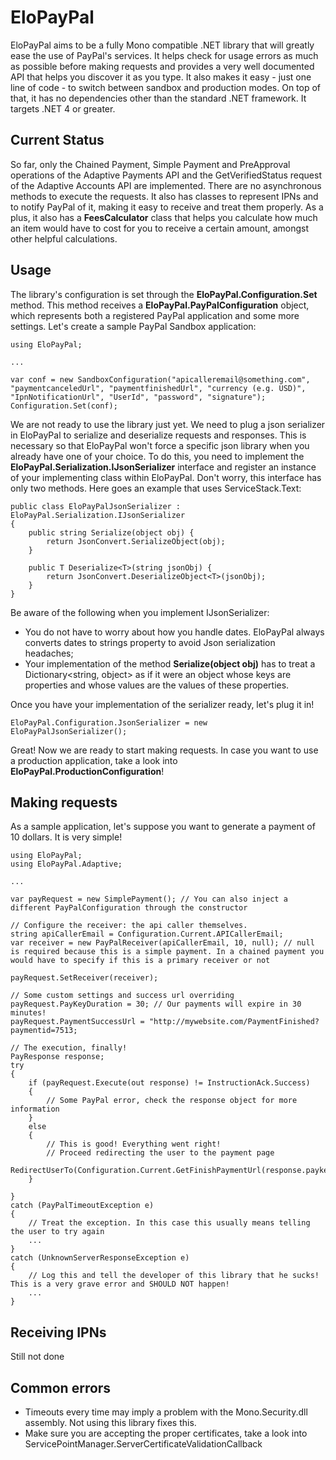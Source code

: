 EloPayPal
==========

EloPayPal aims to be a fully Mono compatible .NET library that will greatly ease the use of PayPal's services. It helps check for usage errors as much as possible before making requests and provides a very well documented API that helps you discover it as you type. It also makes it easy - just one line of code - to switch between sandbox and production modes. On top of that, it has no dependencies other than the standard .NET framework. It targets .NET 4 or greater.

Current Status
-----
So far, only the Chained Payment, Simple Payment and PreApproval operations of the Adaptive Payments API and the GetVerifiedStatus request of the Adaptive Accounts API are implemented. There are no asynchronous methods to execute the requests. It also has classes to represent IPNs and to notify PayPal of it, making it easy to receive and treat them properly.
As a plus, it also has a **FeesCalculator** class that helps you calculate how much an item would have to cost for you to receive a certain amount, amongst other helpful calculations.

Usage
-----
The library's configuration is set through the **EloPayPal.Configuration.Set** method. This method receives a **EloPayPal.PayPalConfiguration** object, which represents both a registered PayPal application and some more settings. Let's create a sample PayPal Sandbox application:


```
using EloPayPal;

...

var conf = new SandboxConfiguration("apicalleremail@something.com", "paymentcanceledUrl", "paymentfinishedUrl", "currency (e.g. USD)", "IpnNotificationUrl", "UserId", "password", "signature");
Configuration.Set(conf);
```

We are not ready to use the library just yet. We need to plug a json serializer in EloPayPal to serialize and deserialize requests and responses. This is necessary so that EloPayPal won't force a specific json library when you already have one of your choice.
To do this, you need to implement the **EloPayPal.Serialization.IJsonSerializer** interface and register an instance of your implementing class within EloPayPal. Don't worry, this interface has only two methods. Here goes an example that uses ServiceStack.Text:

```
public class EloPayPalJsonSerializer : EloPayPal.Serialization.IJsonSerializer
{
	public string Serialize(object obj) {
		return JsonConvert.SerializeObject(obj);
	}
	
	public T Deserialize<T>(string jsonObj) {
		return JsonConvert.DeserializeObject<T>(jsonObj);
	}
}
```
Be aware of the following when you implement IJsonSerializer:
- You do not have to worry about how you handle dates. EloPayPal always converts dates to strings property to avoid Json serialization headaches;
- Your implementation of the method **Serialize(object obj)** has to treat a Dictionary<string, object> as if it were an object whose keys are properties and whose values are the values of these properties.

Once you have your implementation of the serializer ready, let's plug it in!

```
EloPayPal.Configuration.JsonSerializer = new EloPayPalJsonSerializer();
```

Great! Now we are ready to start making requests. In case you want to use a production application, take a look into **EloPayPal.ProductionConfiguration**!

Making requests
----
As a sample application, let's suppose you want to generate a payment of 10 dollars. It is very simple!

```
using EloPayPal;
using EloPayPal.Adaptive;

...

var payRequest = new SimplePayment(); // You can also inject a different PayPalConfiguration through the constructor

// Configure the receiver: the api caller themselves.
string apiCallerEmail = Configuration.Current.APICallerEmail;
var receiver = new PayPalReceiver(apiCallerEmail, 10, null); // null is required because this is a simple payment. In a chained payment you would have to specify if this is a primary receiver or not

payRequest.SetReceiver(receiver);

// Some custom settings and success url overriding
payRequest.PayKeyDuration = 30; // Our payments will expire in 30 minutes!
payRequest.PaymentSuccessUrl = "http://mywebsite.com/PaymentFinished?paymentid=7513;

// The execution, finally!
PayResponse response;
try
{
	if (payRequest.Execute(out response) != InstructionAck.Success)
	{
		// Some PayPal error, check the response object for more information
	}
	else
	{
		// This is good! Everything went right!
		// Proceed redirecting the user to the payment page
		RedirectUserTo(Configuration.Current.GetFinishPaymentUrl(response.paykey));
	}

}
catch (PayPalTimeoutException e)
{
	// Treat the exception. In this case this usually means telling the user to try again
	...
}
catch (UnknownServerResponseException e)
{
	// Log this and tell the developer of this library that he sucks! This is a very grave error and SHOULD NOT happen!
	...
}
```

Receiving IPNs
----
Still not done


Common errors
----
- Timeouts every time may imply a problem with the Mono.Security.dll assembly. Not using this library fixes this.
- Make sure you are accepting the proper certificates, take a look into ServicePointManager.ServerCertificateValidationCallback
